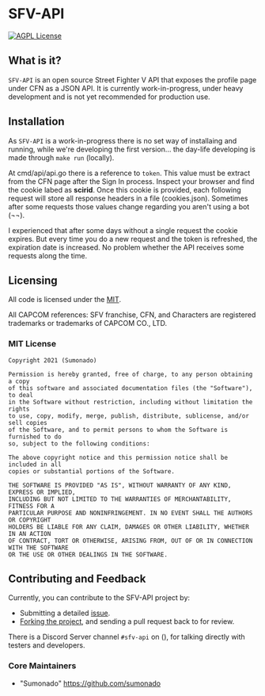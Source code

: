 # SFV-API


[![AGPL License](https://img.shields.io/badge/license-MIT-brown.svg?style=flat-square)](https://opensource.org/licenses/MIT) 

## What is it?
`SFV-API` is an open source Street Fighter V API that exposes the profile page under CFN as a JSON API. It is currently work-in-progress, under heavy development and is not yet recommended for production use.

## Installation
As `SFV-API` is a work-in-progress there is no set way of installaing and running, while we're developing the first version... the day-life developing is made through `make run` (locally).

At cmd/api/api.go there is a reference to `token`. This value must be extract from the CFN page after the Sign In process. Inspect your browser and find the cookie labed as **scirid**. Once this cookie is provided, each following request will store all response headers in a file (cookies.json). Sometimes after some requests those values change regarding you aren't using a bot (¬¬).

I experienced that after some days without a single request the cookie expires. But every time you do a new request and the token is refreshed, the expiration date is increased. No problem whether the API receives some requests along the time.
## Licensing
All code is licensed under the [MIT](https://github.com/sumonado/sfv-api/blob/master/LICENSE).

All CAPCOM references: SFV franchise, CFN, and Characters are registered trademarks or trademarks of CAPCOM CO., LTD.

### MIT License

    Copyright 2021 (Sumonado)

    Permission is hereby granted, free of charge, to any person obtaining a copy 
    of this software and associated documentation files (the "Software"), to deal 
    in the Software without restriction, including without limitation the rights 
    to use, copy, modify, merge, publish, distribute, sublicense, and/or sell copies 
    of the Software, and to permit persons to whom the Software is furnished to do 
    so, subject to the following conditions:

    The above copyright notice and this permission notice shall be included in all 
    copies or substantial portions of the Software.

    THE SOFTWARE IS PROVIDED "AS IS", WITHOUT WARRANTY OF ANY KIND, EXPRESS OR IMPLIED, 
    INCLUDING BUT NOT LIMITED TO THE WARRANTIES OF MERCHANTABILITY, FITNESS FOR A 
    PARTICULAR PURPOSE AND NONINFRINGEMENT. IN NO EVENT SHALL THE AUTHORS OR COPYRIGHT 
    HOLDERS BE LIABLE FOR ANY CLAIM, DAMAGES OR OTHER LIABILITY, WHETHER IN AN ACTION 
    OF CONTRACT, TORT OR OTHERWISE, ARISING FROM, OUT OF OR IN CONNECTION WITH THE SOFTWARE 
    OR THE USE OR OTHER DEALINGS IN THE SOFTWARE.



## Contributing and Feedback
Currently, you can contribute to the SFV-API project by:
* Submitting a detailed [issue](https://github.com/sumonado/sfv-api/issues/new).
* [Forking the project](https://github.com/sumonado/sfv-api/fork), and sending a pull request back to for review.

There is a Discord Server channel `#sfv-api` on (), for talking directly with testers and developers.

### Core Maintainers

* "Sumonado" <https://github.com/sumonado>
